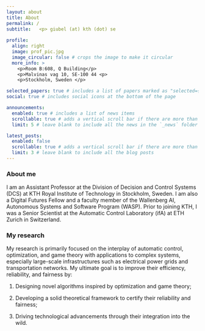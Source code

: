 ```yaml
---
layout: about
title: About
permalink: /
subtitle:   <p> giubel (at) kth (dot) se  
 
profile:
  align: right
  image: prof_pic.jpg
  image_circular: false # crops the image to make it circular
  more_info: >
    <p>Room B:608, Q Building</p>
    <p>Malvinas vag 10, SE-100 44 <p>
    <p>Stockholm, Sweden </p>

selected_papers: true # includes a list of papers marked as "selected={true}"
social: true # includes social icons at the bottom of the page

announcements:
  enabled: true # includes a list of news items
  scrollable: true # adds a vertical scroll bar if there are more than 3 news items
  limit: 5 # leave blank to include all the news in the `_news` folder

latest_posts:
  enabled: false
  scrollable: true # adds a vertical scroll bar if there are more than 3 new posts items
  limit: 3 # leave blank to include all the blog posts
---
```


### About me

I am an Assistant Professor at the Division of Decision and Control Systems (DCS) at KTH Royal Institute of Technology in Stockholm, Sweden. I am also a Digital Futures Fellow and a faculty member of the Wallenberg AI, Autonomous Systems and Software Program (WASP). Prior to joining KTH, I was a Senior Scientist at the Automatic Control Laboratory (ifA) at ETH Zurich in Switzerland. 

### My research

My research is primarily focused on the interplay of automatic control, optimization, and game theory with applications to complex systems, especially large-scale infrastructures such as electrical power grids and transportation networks.
My ultimate goal is to improve their efficiency, reliability, and fairness by:

1. Designing novel algorithms inspired by optimization and game theory;

2. Developing a solid theoretical framework to certify their reliability and fairness;

3. Driving technological advancements through their integration into the wild.


